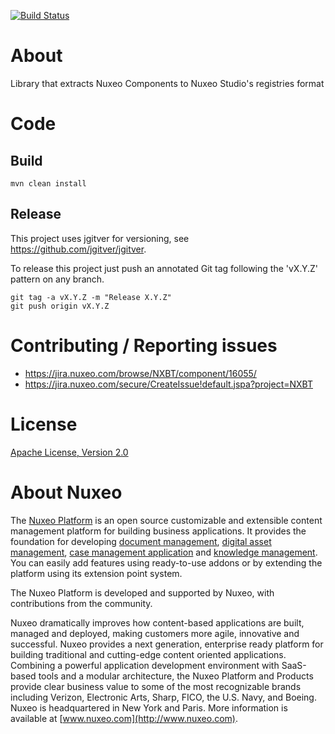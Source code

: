 [![Build Status](https://qa.nuxeo.org/jenkins/buildStatus/icon?job=Misc/tools_nuxeo-studio-components-common-master)](https://qa.nuxeo.org/jenkins/job/Misc/job/tools_nuxeo-studio-components-common-master/)

# About

Library that extracts Nuxeo Components to Nuxeo Studio's registries format

# Code

## Build

    mvn clean install
    
## Release

This project uses jgitver for versioning, see https://github.com/jgitver/jgitver.

To release this project just push an annotated Git tag following the 'vX.Y.Z' pattern on any branch.
```
git tag -a vX.Y.Z -m "Release X.Y.Z"
git push origin vX.Y.Z
```

# Contributing / Reporting issues

- https://jira.nuxeo.com/browse/NXBT/component/16055/
- https://jira.nuxeo.com/secure/CreateIssue!default.jspa?project=NXBT

# License

[Apache License, Version 2.0](http://www.apache.org/licenses/LICENSE-2.0.html)

# About Nuxeo

The [Nuxeo Platform](http://www.nuxeo.com/products/content-management-platform/) is an open source customizable and extensible content management platform for building business applications. It provides the foundation for developing [document management](http://www.nuxeo.com/solutions/document-management/), [digital asset management](http://www.nuxeo.com/solutions/digital-asset-management/), [case management application](http://www.nuxeo.com/solutions/case-management/) and [knowledge management](http://www.nuxeo.com/solutions/advanced-knowledge-base/). You can easily add features using ready-to-use addons or by extending the platform using its extension point system.

The Nuxeo Platform is developed and supported by Nuxeo, with contributions from the community.

Nuxeo dramatically improves how content-based applications are built, managed and deployed, making customers more agile, innovative and successful. Nuxeo provides a next generation, enterprise ready platform for building traditional and cutting-edge content oriented applications. Combining a powerful application development environment with
SaaS-based tools and a modular architecture, the Nuxeo Platform and Products provide clear business value to some of the most recognizable brands including Verizon, Electronic Arts, Sharp, FICO, the U.S. Navy, and Boeing. Nuxeo is headquartered in New York and Paris.
More information is available at [www.nuxeo.com](http://www.nuxeo.com).